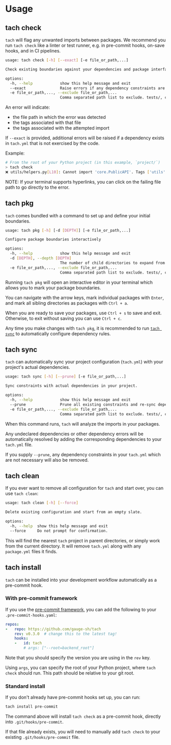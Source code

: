 # Usage

## tach check
`tach` will flag any unwanted imports between packages. We recommend you run `tach check` like a linter or test runner, e.g. in pre-commit hooks, on-save hooks, and in CI pipelines.

```bash
usage: tach check [-h] [--exact] [-e file_or_path,...]

Check existing boundaries against your dependencies and package interfaces

options:
  -h, --help            show this help message and exit
  --exact               Raise errors if any dependency constraints are unused.
  -e file_or_path,..., --exclude file_or_path,...
                        Comma separated path list to exclude. tests/, ci/, etc.
```

An error will indicate:

- the file path in which the error was detected
- the tags associated with that file
- the tags associated with the attempted import

If `--exact` is provided, additional errors will be raised if a dependency exists in `tach.yml` that is not exercised by the code.

Example:
```bash
# From the root of your Python project (in this example, `project/`)
> tach check
❌ utils/helpers.py[L10]: Cannot import 'core.PublicAPI'. Tags ['utils'] cannot depend on ['core'].
```

NOTE: If your terminal supports hyperlinks, you can click on the failing file path to go directly to the error.


## tach pkg
`tach` comes bundled with a command to set up and define your initial boundaries.

```bash
usage: tach pkg [-h] [-d [DEPTH]] [-e file_or_path,...]

Configure package boundaries interactively

options:
  -h, --help            show this help message and exit
  -d [DEPTH], --depth [DEPTH]
                        The number of child directories to expand from the root
  -e file_or_path,..., --exclude file_or_path,...
                        Comma separated path list to exclude. tests/, ci/, etc.
```

Running `tach pkg` will open an interactive editor in your terminal which allows you to mark your package boundaries.

You can navigate with the arrow keys, mark individual packages with `Enter`, and mark all sibling directories
as packages with `Ctrl + a`.

When you are ready to save your packages, use `Ctrl + s` to save and exit. Otherwise, to exit without saving you can use `Ctrl + c`.

Any time you make changes with `tach pkg`, it is recommended to run [`tach sync`](usage.md#tach-sync)
to automatically configure dependency rules.

## tach sync
`tach` can automatically sync your project configuration (`tach.yml`) with your project's actual dependencies.

```bash
usage: tach sync [-h] [--prune] [-e file_or_path,...]

Sync constraints with actual dependencies in your project.

options:
  -h, --help            show this help message and exit
  --prune               Prune all existing constraints and re-sync dependencies.
  -e file_or_path,..., --exclude file_or_path,...
                        Comma separated path list to exclude. tests/, ci/, etc.
```

When this command runs, `tach` will analyze the imports in your packages.

Any undeclared dependencies or other dependency errors will be automatically resolved by
adding the corresponding dependencies to your `tach.yml` file.

If you supply `--prune`,
any dependency constraints in your `tach.yml` which are not necessary will also be removed.

## tach clean
If you ever want to remove all configuration for `tach` and start over, you can use `tach clean`:

```bash
usage: tach clean [-h] [--force]

Delete existing configuration and start from an empty slate.

options:
  -h, --help  show this help message and exit
  --force     Do not prompt for confirmation.
```

This will find the nearest `tach` project in parent directories, or simply work from the current directory.
It will remove `tach.yml` along with any `package.yml` files it finds.

## tach install
`tach` can be installed into your development workflow automatically as a pre-commit hook.


### With pre-commit framework
If you use the [pre-commit framework](https://github.com/pre-commit/pre-commit), you can add the following to your `.pre-commit-hooks.yaml`:

```yaml
repos:
-   repo: https://github.com/gauge-sh/tach
    rev: v0.3.0  # change this to the latest tag!
    hooks:
    -   id: tach
        # args: ["--root=backend_root"]
```

Note that you should specify the version you are using in the `rev` key.

Using `args`, you can specify the root of your Python project, where `tach check` should run.
This path should be relative to your git root.

### Standard install
If you don't already have pre-commit hooks set up, you can run:

```bash
tach install pre-commit
```

The command above will install `tach check` as a pre-commit hook, directly into `.git/hooks/pre-commit`.

If that file already exists, you will need to manually add `tach check` to your existing `.git/hooks/pre-commit` file.
